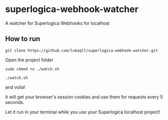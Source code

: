# superlogica-webhook-watcher
A watcher for Superlogica Webhooks for localhost

## How to run

```git clone https://github.com/lukaqll/superlogica-webhook-watcher.git```


Open the project folder


```sudo chmod +x ./watch.sh```


```./watch.sh```

and voila!

It will get your browser's session cookies and use them for requests every 5 seconds.

Let it run in your terminal while you use your Superlogica localhost project!
